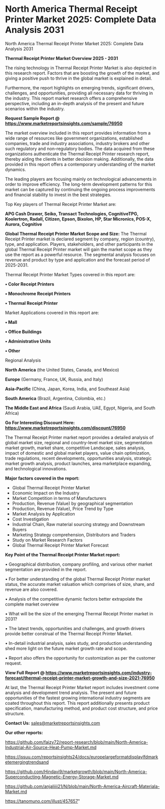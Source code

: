 # North America Thermal Receipt Printer Market 2025: Complete Data Analysis 2031
North America Thermal Receipt Printer Market 2025: Complete Data Analysis 2031

<Strong> Thermal Receipt Printer Market Overview 2025 - 2031</strong>

The rising technology in Thermal Receipt Printer Market is also depicted in this research report. Factors that are boosting the growth of the market, and giving a positive push to thrive in the global market is explained in detail.

Furthermore, the report highlights on emerging trends, significant drivers, challenges, and opportunities, providing all necessary data for thriving in the industry. This report market research offers a comprehensive perspective, including an in-depth analysis of the present and future scenarios within the industry.

<strong>Request Sample Report @ <a href=https://www.marketreportsinsights.com/sample/76950>https://www.marketreportsinsights.com/sample/76950</a></strong>

The market overview included in this report provides information from a wide range of resources like government organizations, established companies, trade and industry associations, industry brokers and other such regulatory and non-regulatory bodies. The data acquired from these organizations authenticate the Thermal Receipt Printer research report, thereby aiding the clients in better decision making. Additionally, the data provided in this report offers a contemporary understanding of the market dynamics.

The leading players are focusing mainly on technological advancements in order to improve efficiency. The long-term development patterns for this market can be captured by continuing the ongoing process improvements and financial stability to invest in the best strategies.

Top Key players of Thermal Receipt Printer Market are:

<strong>APG Cash Drawer, Seiko, Transact Technologies, CognitiveTPG, Koolertron, Radall, Citizen, Epson, Bixolon, HP, Star Micronics, POS-X, Aurora, Cognitive</strong>

<strong><b>Global Thermal Receipt Printer Market Scope and Size:</b></strong>
The Thermal Receipt Printer market is declared segment by company, region (country), type, and application. Players, stakeholders, and other participants in the global Thermal Receipt Printer market will gain the market scope as they use the report as a powerful resource. The segmental analysis focuses on revenue and product by type and application and the forecast period of 2025-2031.

Thermal Receipt Printer Market Types covered in this report are:

<strong>• Color Receipt Printers

• Monochrome Receipt Printers

• Thermal Receipt Printer</strong>

Market Applications covered in this report are:

<strong>• Mall

• Office Buildings

• Administrative Units

• Other</strong> 

Regional Analysis

<strong>North America</strong> (the United States, Canada, and Mexico)

<strong>Europe</strong> (Germany, France, UK, Russia, and Italy)

<strong>Asia-Pacific</strong> (China, Japan, Korea, India, and Southeast Asia)

<strong>South America</strong> (Brazil, Argentina, Colombia, etc.)

<strong>The Middle East and Africa</strong> (Saudi Arabia, UAE, Egypt, Nigeria, and South Africa)

<strong>Go For Interesting Discount Here: <a href=https://www.marketreportsinsights.com/discount/76950>https://www.marketreportsinsights.com/discount/76950</a></strong>

The Thermal Receipt Printer market report provides a detailed analysis of global market size, regional and country-level market size, segmentation market growth, market share, competitive Landscape, sales analysis, impact of domestic and global market players, value chain optimization, trade regulations, recent developments, opportunities analysis, strategic market growth analysis, product launches, area marketplace expanding, and technological innovations.

<strong><b>Major factors covered in the report:</b></strong>
<ul>
  <li>Global Thermal Receipt Printer Market </li>
  <li>Economic Impact on the Industry</li>
  <li>Market Competition in terms of Manufacturers</li>
  <li>Production, Revenue (Value) by geographical segmentation</li>
  <li>Production, Revenue (Value), Price Trend by Type</li>
  <li>Market Analysis by Application</li>
  <li>Cost Investigation</li>
  <li>Industrial Chain, Raw material sourcing strategy and Downstream Buyers</li>
  <li>Marketing Strategy comprehension, Distributors and Traders</li>
  <li>Study on Market Research Factors</li>
  <li>Global Thermal Receipt Printer Market Forecast</li>
</ul>

<strong><b>Key Point of the Thermal Receipt Printer Market report:</b></strong>

• Geographical distribution, company profiling, and various other market segmentation are provided in the report.

• For better understanding of the global Thermal Receipt Printer market status, the accurate market valuation which comprises of size, share, and revenue are also covered.

• Analysis of the competitive dynamic factors better extrapolate the complete market overview

• What will be the size of the emerging Thermal Receipt Printer market in 2031?

• The latest trends, opportunities and challenges, and growth drivers provide better construal of the Thermal Receipt Printer Market.

• In-detail industrial analysis, sales study, and production understanding shed more light on the future market growth rate and scope.

• Report also offers the opportunity for customization as per the customer request.

<strong><b>View Full Report @ <a href=https://www.marketreportsinsights.com/industry-forecast/thermal-receipt-printer-market-growth-and-size-2021-76950>https://www.marketreportsinsights.com/industry-forecast/thermal-receipt-printer-market-growth-and-size-2021-76950</a></b></strong>


At last, the Thermal Receipt Printer Market report includes investment come analysis and development trend analysis. The present and future opportunities of the fastest growing international industry segments are coated throughout this report. This report additionally presents product specification, manufacturing method, and product cost structure, and price structure.

<strong>Contact Us:</strong>
sales@marketreportsinsights.com

<strong>Our other reports:</strong>

<a href=https://github.com/faizy72/report-research/blob/main/North-America-Industrial-Air-Source-Heat-Pump-Market.md>https://github.com/faizy72/report-research/blob/main/North-America-Industrial-Air-Source-Heat-Pump-Market.md</a>

<a href=https://issuu.com/reportsinsights24/docs/europelargeformatdisplaylfdmarketemergingtrendsand>https://issuu.com/reportsinsights24/docs/europelargeformatdisplaylfdmarketemergingtrendsand</a>

<a href=https://github.com/Hindavi9/marketgrowth/blob/main/North-America-Superconducting-Magnetic-Energy-Storage-Market.md>https://github.com/Hindavi9/marketgrowth/blob/main/North-America-Superconducting-Magnetic-Energy-Storage-Market.md</a>

<a href=https://github.com/anjaliiii21/N/blob/main/North-America-Aircraft-Materiala-Market.md>https://github.com/anjaliiii21/N/blob/main/North-America-Aircraft-Materiala-Market.md</a>

<a href=https://tanomuno.com/illust/457657>https://tanomuno.com/illust/457657</a>"
